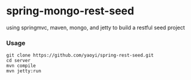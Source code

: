 spring-mongo-rest-seed
======================

using springmvc, maven, mongo, and jetty to build a restful seed project


### Usage

    git clone https://github.com/yaoyi/spring-rest-seed.git
    cd server
    mvn compile
    mvn jetty:run

